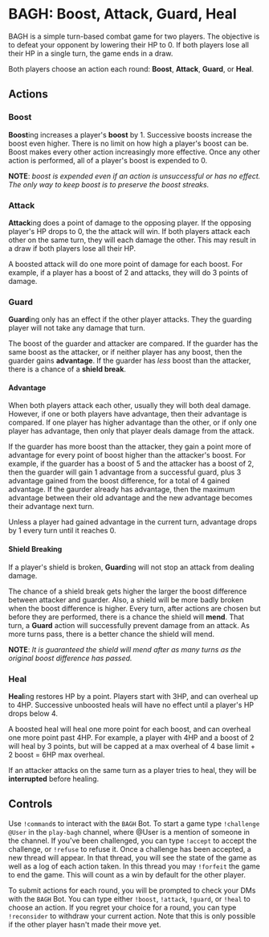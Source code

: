 # BAGH: **B**oost, **A**ttack, **G**uard, **H**eal
BAGH is a simple turn-based combat game for two players. The objective is to defeat your opponent by lowering their HP to 0. If both players lose all their HP in a single turn, the game ends in a draw.

Both players choose an action each round: **Boost**, **Attack**, **Guard**, or **Heal**.
## Actions
### Boost
**Boost**ing increases a player's **boost** by 1. Successive boosts increase the boost even higher. There is no limit on how high a player's boost can be. Boost makes every other action increasingly more effective. Once any other action is performed, all of a player's boost is expended to 0.

**NOTE**: *boost is expended even if an action is unsuccessful or has no effect. The only way to keep boost is to preserve the boost streaks.*
### Attack
**Attack**ing does a point of damage to the opposing player. If the opposing player's HP drops to 0, the the attack will win. If both players attack each other on the same turn, they will each damage the other. This may result in a draw if both players lose all their HP.

A boosted attack will do one more point of damage for each boost. For example, if a player has a boost of 2 and attacks, they will do 3 points of damage.
### Guard
**Guard**ing only has an effect if the other player attacks. They the guarding player will not take any damage that turn.

The boost of the guarder and attacker are compared. If the guarder has the same boost as the attacker, or if neither player has any boost, then the guarder gains **advantage**. If the guarder has *less* boost than the attacker, there is a chance of a **shield break**.
#### Advantage
When both players attack each other, usually they will both deal damage. However, if one or both players have advantage, then their advantage is compared. If one player has higher advantage than the other, or if only one player has advantage, then only that player deals damage from the attack.

If the guarder has more boost than the attacker, they gain a point more of advantage for every point of boost higher than the attacker's boost. For example, if the guarder has a boost of 5 and the attacker has a boost of 2, then the guarder will gain 1 advantage from a successful guard, plus 3 advantage gained from the boost difference, for a total of 4 gained advantage. If the gaurder already has advantage, then the maximum advantage between their old advantage and the new advantage becomes their advantage next turn.

Unless a player had gained advantage in the current turn, advantage drops by 1 every turn until it reaches 0.
#### Shield Breaking
If a player's shield is broken, **Guard**ing will not stop an attack from dealing damage.

The chance of a shield break gets higher the larger the boost difference between attacker and guarder. Also, a shield will be more badly broken when the boost difference is higher. Every turn, after actions are chosen but before they are performed, there is a chance the shield will **mend**. That turn, a **Guard** action will successfully prevent damage from an attack. As more turns pass, there is a better chance the shield will mend.

**NOTE**: *It is guaranteed the shield will mend after as many turns as the original boost difference has passed.*
### Heal
**Heal**ing restores HP by a point. Players start with 3HP, and can overheal up to 4HP. Successive unboosted heals will have no effect until a player's HP drops below 4.

A boosted heal will heal one more point for each boost, and can overheal one more point past 4HP. For example, a player with 4HP and a boost of 2 will heal by 3 points, but will be capped at a max overheal of 4 base limit + 2 boost = 6HP max overheal.

If an attacker attacks on the same turn as a player tries to heal, they will be **interrupted** before healing.
## Controls
Use `!command`s to interact with the `BAGH` Bot. To start a game type `!challenge @User` in the `play-bagh` channel, where @User is a mention of someone in the channel. If you've been challenged, you can type `!accept` to accept the challenge, or `!refuse` to refuse it. Once a challenge has been accepted, a new thread will appear. In that thread, you will see the state of the game as well as a log of each action taken. In this thread you may `!forfeit` the game to end the game. This will count as a win by default for the other player.

To submit actions for each round, you will be prompted to check your DMs with the `BAGH` Bot. You can type either `!boost`, `!attack`, `!guard`, or `!heal` to choose an action. If you regret your choice for a round, you can type `!reconsider` to withdraw your current action. Note that this is only possible if the other player hasn't made their move yet.
